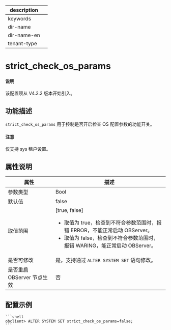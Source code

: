 |description||
|---|---|
|keywords||
|dir-name||
|dir-name-en||
|tenant-type||

# strict_check_os_params

<main id="notice" type='explain'>
  <h4>说明</h4>
  <p>该配置项从 V4.2.2 版本开始引入。</p>
</main>

## 功能描述

`strict_check_os_params` 用于控制是否开启检查 OS 配置参数的功能开关。

<main id="notice" type='notice'>
  <h4>注意</h4>
  <p>仅支持 sys 租户设置。</p>
</main>

## 属性说明

| **属性** | **描述** |
| --- | --- |
| 参数类型 | Bool |
| 默认值 | false |
| 取值范围 |[true, false]<ul><li>取值为 true，检查到不符合参数范围时，报错 ERROR，不能正常启动 OBServer。</li><li>取值为 false，检查到不符合参数范围时，报错 WARING，能正常启动 OBServer。 </li></ul>|
| 是否可修改 | 是，支持通过 `ALTER SYSTEM SET` 语句修改。|
| 是否重启 OBServer 节点生效 | 否 |

## 配置示例

    ```shell
    obclient> ALTER SYSTEM SET strict_check_os_params=false;
    ```
